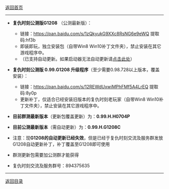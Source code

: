 [返回首页](./Home)
***

- **复仇时刻公测版G1208** （公测最新版）：
  - 链接：https://pan.baidu.com/s/1zQkyukG9XXc8RsNG6e9eWQ 提取码:hf3b
  - 即装即玩，独立安装包（自带Win8 Win10补丁文件夹），禁止安装在其它游戏程序中。
  - （已支持自动更新。如果启动器无法自动更新请[点击此处](./启动器无法获得更新)）

- **复仇时刻公测版 0.99.G1208 升级程序**（至少需要0.98.728以上版本，覆盖安装）：
  - 链接：https://pan.baidu.com/s/12REWdUxwiMPhFMf5A4LrEQ 提取码:8y0p
  - 更新补丁，仅适合已经安装旧版本的复仇时刻老玩家（自带Win8 Win10补丁文件夹），禁止安装在其它游戏程序中。
  

- **目前群测最新版本**（更新包覆盖更新）为：**0.99.H.H0704P**

- **目前公测最新版本**（需自动更新）为：**0.99.H.G1208C**  

- 注意：现**G1208的自动更新已经失效**，但是已经于复仇时刻交流及服务群发放G1208自动更新补丁，补丁覆盖至G1208即可使用

- 群测更新包需要加公测群才能获得


- 复仇时刻交流及服务群号：894375635

***
[返回目录](./常见问题指南)
